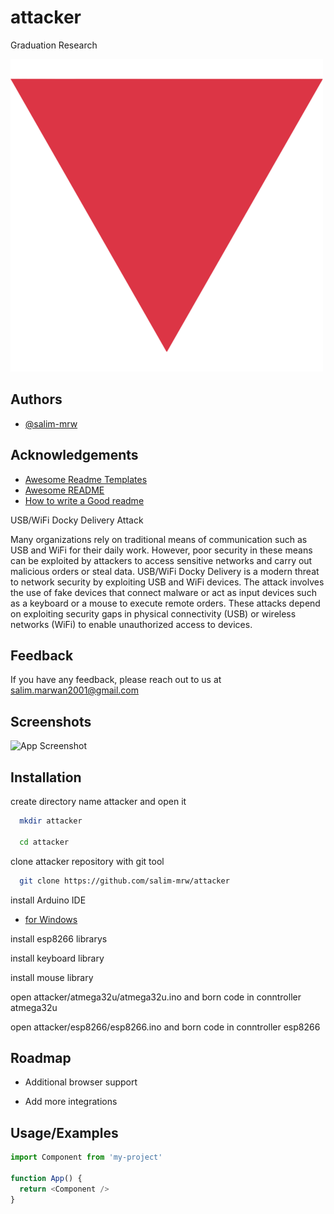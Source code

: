 # attacker
Graduation Research

![Logo](logo.png)

## Authors

- [@salim-mrw](https://www.github.com/salim-mrw)


## Acknowledgements

 - [Awesome Readme Templates](https://awesomeopensource.com/project/elangosundar/awesome-README-templates)
 - [Awesome README](https://github.com/matiassingers/awesome-readme)
 - [How to write a Good readme](https://bulldogjob.com/news/449-how-to-write-a-good-readme-for-your-github-project)

USB/WiFi Docky Delivery Attack

Many organizations rely on traditional means of communication such as USB and WiFi for their daily work. However, poor security in these means can be exploited by attackers to access sensitive networks and carry out malicious orders or steal data. USB/WiFi Docky Delivery is a modern threat to network security by exploiting USB and WiFi devices. The attack involves the use of fake devices that connect malware or act as input devices such as a keyboard or a mouse to execute remote orders. These attacks depend on exploiting security gaps in physical connectivity (USB) or wireless networks (WiFi) to enable unauthorized access to devices.
## Feedback

If you have any feedback, please reach out to us at salim.marwan2001@gmail.com


## Screenshots

![App Screenshot](https://via.placeholder.com/468x300?text=App+Screenshot+Here)


## Installation

create directory name attacker and open it

```bash
  mkdir attacker

  cd attacker
```

clone attacker repository with git tool

```bash
  git clone https://github.com/salim-mrw/attacker
```
install Arduino IDE

- [for Windows](https://docs.arduino.cc/software/ide-v1/tutorials/Windows/)

install esp8266 librarys

install keyboard library

install mouse library

open attacker/atmega32u/atmega32u.ino and born code in conntroller atmega32u

open attacker/esp8266/esp8266.ino and born code in conntroller esp8266

## Roadmap

- Additional browser support

- Add more integrations


## Usage/Examples

```javascript
import Component from 'my-project'

function App() {
  return <Component />
}
```

